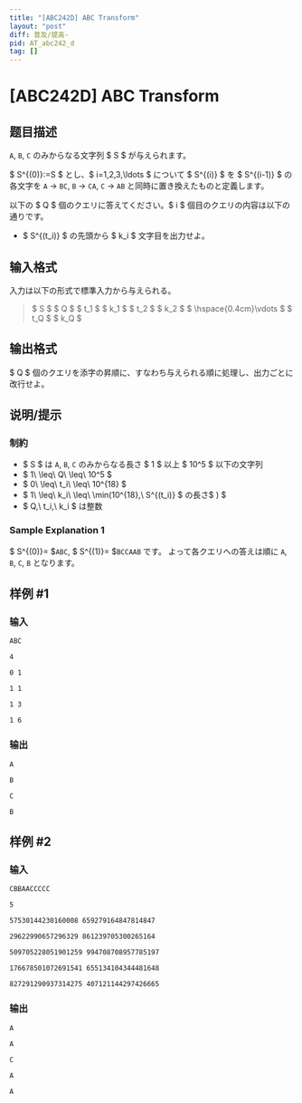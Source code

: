 ```yaml
---
title: "[ABC242D] ABC Transform"
layout: "post"
diff: 普及/提高-
pid: AT_abc242_d
tag: []
---
```


# [ABC242D] ABC Transform

## 题目描述

[problemUrl]: https://atcoder.jp/contests/abc242/tasks/abc242_d

`A`, `B`, `C` のみからなる文字列 $ S $ が与えられます。

$ S^{(0)}:=S $ とし、$ i=1,2,3,\ldots $ について $ S^{(i)} $ を $ S^{(i-1)} $ の各文字を `A` → `BC`, `B` → `CA`, `C` → `AB` と同時に置き換えたものと定義します。

以下の $ Q $ 個のクエリに答えてください。$ i $ 個目のクエリの内容は以下の通りです。

- $ S^{(t_i)} $ の先頭から $ k_i $ 文字目を出力せよ。

## 输入格式

入力は以下の形式で標準入力から与えられる。

> $ S $ $ Q $ $ t_1 $ $ k_1 $ $ t_2 $ $ k_2 $ $ \hspace{0.4cm}\vdots $ $ t_Q $ $ k_Q $

## 输出格式

$ Q $ 個のクエリを添字の昇順に、すなわち与えられる順に処理し、出力ごとに改行せよ。

## 说明/提示

### 制約

- $ S $ は `A`, `B`, `C` のみからなる長さ $ 1 $ 以上 $ 10^5 $ 以下の文字列
- $ 1\ \leq\ Q\ \leq\ 10^5 $
- $ 0\ \leq\ t_i\ \leq\ 10^{18} $
- $ 1\ \leq\ k_i\ \leq\ \min(10^{18},\ S^{(t_i)} $ の長さ$ ) $
- $ Q,\ t_i,\ k_i $ は整数

### Sample Explanation 1

$ S^{(0)}= $`ABC`, $ S^{(1)}= $`BCCAAB` です。 よって各クエリへの答えは順に `A`, `B`, `C`, `B` となります。

## 样例 #1

### 输入

```
ABC
4
0 1
1 1
1 3
1 6
```

### 输出

```
A
B
C
B
```

## 样例 #2

### 输入

```
CBBAACCCCC
5
57530144230160008 659279164847814847
29622990657296329 861239705300265164
509705228051901259 994708708957785197
176678501072691541 655134104344481648
827291290937314275 407121144297426665
```

### 输出

```
A
A
C
A
A
```

